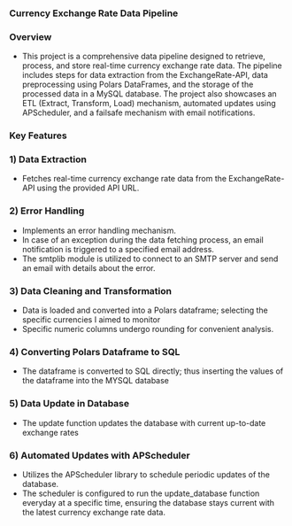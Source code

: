 ### Currency Exchange Rate Data Pipeline
### Overview
* This project is a comprehensive data pipeline designed to retrieve, process, and store real-time currency exchange rate data. The pipeline includes steps for data extraction from the ExchangeRate-API, data preprocessing using Polars DataFrames, and the storage of the processed data in a MySQL database. The project also showcases an ETL (Extract, Transform, Load) mechanism, automated updates using APScheduler, and a failsafe mechanism with email notifications.
### Key Features
### 1) Data Extraction
* Fetches real-time currency exchange rate data from the ExchangeRate-API using the provided API URL.
### 2) Error Handling
* Implements an error handling mechanism.
* In case of an exception during the data fetching process, an email notification is triggered to a specified email address.
* The smtplib module is utilized to connect to an SMTP server and send an email with details about the error.
### 3) Data Cleaning and Transformation
* Data is loaded and converted into a Polars dataframe; selecting the specific currencies I aimed to monitor
* Specific numeric columns undergo rounding for convenient analysis.

### 4) Converting Polars Dataframe to SQL
* The dataframe is converted to SQL directly; thus inserting the values of the dataframe into the MYSQL database

### 5) Data Update in Database
* The update function updates the database with current up-to-date exchange rates

### 6) Automated Updates with APScheduler
* Utilizes the APScheduler library to schedule periodic updates of the database.
* The scheduler is configured to run the update_database function everyday at a specific time, ensuring the database stays current with the latest currency exchange rate data.

